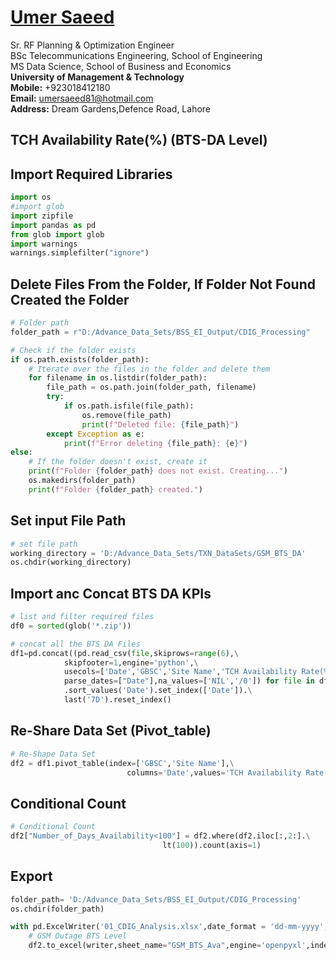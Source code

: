 #  [Umer Saeed](https://www.linkedin.com/in/engumersaeed/)
Sr. RF Planning & Optimization Engineer<br>
BSc Telecommunications Engineering, School of Engineering<br>
MS Data Science, School of Business and Economics<br>
**University of Management & Technology**<br>
**Mobile:**     +923018412180<br>
**Email:**  umersaeed81@hotmail.com<br>
**Address:** Dream Gardens,Defence Road, Lahore<br>

## TCH Availability Rate(%) (BTS-DA Level)

## Import Required Libraries


```python
import os
#import glob
import zipfile
import pandas as pd
from glob import glob
import warnings
warnings.simplefilter("ignore")
```

## Delete Files From the Folder, If Folder Not Found Created the Folder


```python
# Folder path
folder_path = r"D:/Advance_Data_Sets/BSS_EI_Output/CDIG_Processing"

# Check if the folder exists
if os.path.exists(folder_path):
    # Iterate over the files in the folder and delete them
    for filename in os.listdir(folder_path):
        file_path = os.path.join(folder_path, filename)
        try:
            if os.path.isfile(file_path):
                os.remove(file_path)
                print(f"Deleted file: {file_path}")
        except Exception as e:
            print(f"Error deleting {file_path}: {e}")
else:
    # If the folder doesn't exist, create it
    print(f"Folder {folder_path} does not exist. Creating...")
    os.makedirs(folder_path)
    print(f"Folder {folder_path} created.")
```

## Set input File Path


```python
# set file path
working_directory = 'D:/Advance_Data_Sets/TXN_DataSets/GSM_BTS_DA'
os.chdir(working_directory)
```

## Import anc Concat BTS DA KPIs


```python
# list and filter required files 
df0 = sorted(glob('*.zip'))

# concat all the BTS DA Files
df1=pd.concat((pd.read_csv(file,skiprows=range(6),\
            skipfooter=1,engine='python',\
            usecols=['Date','GBSC','Site Name','TCH Availability Rate(%)'],
            parse_dates=["Date"],na_values=['NIL','/0']) for file in df0))\
            .sort_values('Date').set_index(['Date']).\
            last('7D').reset_index()
```

## Re-Share Data Set (Pivot_table)


```python
# Re-Shape Data Set
df2 = df1.pivot_table(index=['GBSC','Site Name'],\
                          columns='Date',values='TCH Availability Rate(%)').reset_index()
```

## Conditional Count


```python
# Conditional Count
df2["Number_of_Days_Availability<100"] = df2.where(df2.iloc[:,2:].\
                                  lt(100)).count(axis=1)
```

## Export


```python
folder_path= 'D:/Advance_Data_Sets/BSS_EI_Output/CDIG_Processing'
os.chdir(folder_path)
```


```python
with pd.ExcelWriter('01_CDIG_Analysis.xlsx',date_format = 'dd-mm-yyyy',datetime_format='dd-mm-yyyy') as writer:
    # GSM Outage BTS Level
    df2.to_excel(writer,sheet_name="GSM_BTS_Ava",engine='openpyxl',index=False)
```


```python

```

